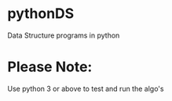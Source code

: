 # pythonDS
Data Structure programs in python

# Please Note:
Use python 3 or above to test and run the algo's
